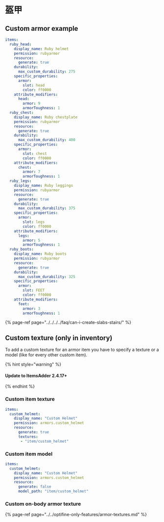 # 盔甲

## Custom armor example

```yaml
items:
  ruby_head:
    display_name: Ruby helmet
    permission: rubyarmor
    resource:
      generate: true
    durability:
      max_custom_durability: 275
    specific_properties:
      armor:
        slot: head
        color: ff0000
    attribute_modifiers:
      head:
        armor: 9
        armorToughness: 1
  ruby_chest:
    display_name: Ruby chestplate
    permission: rubyarmor
    resource:
      generate: true
    durability:
      max_custom_durability: 400
    specific_properties:
      armor:
        slot: chest
        color: ff0000
    attribute_modifiers:
      chest:
        armor: 7
        armorToughness: 1
  ruby_legs:
    display_name: Ruby leggings
    permission: rubyarmor
    resource:
      generate: true
    durability:
      max_custom_durability: 375
    specific_properties:
      armor:
        slot: legs
        color: ff0000
    attribute_modifiers:
      legs:
        armor: 5
        armorToughness: 1
  ruby_boots:
    display_name: Ruby boots
    permission: rubyarmor
    resource:
      generate: true
    durability:
      max_custom_durability: 325
    specific_properties:
      armor:
        slot: FEET
        color: ff0000
    attribute_modifiers:
      feet:
        armor: 3
        armorToughness: 1
```

{% page-ref page="../../../../faq/can-i-create-slabs-stairs/" %}

## Custom texture \(only in inventory\)

To add a custom texture for an armor item you have to specify a texture or a model \(like for every other custom item\).

{% hint style="warning" %}
#### Update to ItemsAdder 2.4.17+
{% endhint %}

### Custom item texture

```yaml
items:
  custom_helmet:
    display_name: "Custom Helmet"
    permission: armors.custom_helmet
    resource:
      generate: true
      textures:
       - "item/custom_helmet"
```

### Custom item model

```yaml
items:
  custom_helmet:
    display_name: "Custom Helmet"
    permission: armors.custom_helmet
    resource:
      generate: false
      model_path: "item/custom_helmet"
```

### Custom on-body armor texture

{% page-ref page="../../optifine-only-features/armor-textures.md" %}




